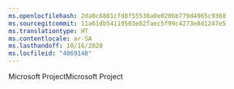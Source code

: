 ```yaml
---
ms.openlocfilehash: 2da0c6881cfd8f55538a0e020bb779d4965c9368
ms.sourcegitcommit: 11a61db54119503e82faec5f99c4273e8d1247e5
ms.translationtype: HT
ms.contentlocale: ar-SA
ms.lasthandoff: 10/16/2020
ms.locfileid: "4069148"
---
```

<span data-ttu-id="0800d-101">Microsoft Project</span><span class="sxs-lookup"><span data-stu-id="0800d-101">Microsoft Project</span></span>